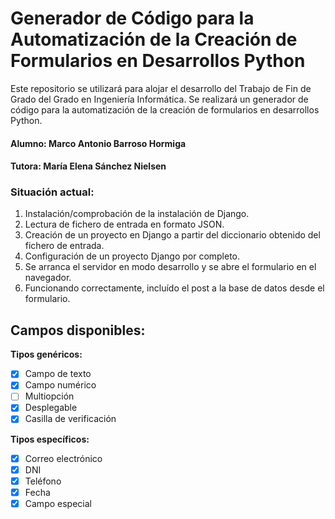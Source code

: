 # Generador de Código para la Automatización de la Creación de Formularios en Desarrollos Python
Este repositorio se utilizará para alojar el desarrollo del Trabajo de Fin de Grado del Grado en Ingeniería Informática.
Se realizará un generador de código para la automatización de la creación de formularios en desarrollos Python.

#### Alumno: **Marco Antonio Barroso Hormiga**
#### Tutora: **María Elena Sánchez Nielsen**


### Situación actual:
1. Instalación/comprobación de la instalación de Django.
2. Lectura de fichero de entrada en formato JSON.
2. Creación de un proyecto en Django a partir del diccionario obtenido del fichero de entrada. 
3. Configuración de un proyecto Django por completo.
4. Se arranca el servidor en modo desarrollo y se abre el formulario en el navegador.
5. Funcionando correctamente, incluído el post a la base de datos desde el formulario.

## Campos disponibles:
**Tipos genéricos:**
- [x] Campo de texto
- [x] Campo numérico
- [ ] Multiopción
- [x] Desplegable
- [x] Casilla de verificación

**Tipos específicos:**
- [x] Correo electrónico
- [x] DNI
- [x] Teléfono
- [x] Fecha
- [x] Campo especial